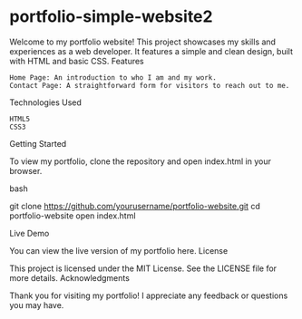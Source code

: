 # portfolio-simple-website2

Welcome to my portfolio website! This project showcases my skills and experiences as a web developer. It features a simple and clean design, built with HTML and basic CSS.
Features

    Home Page: An introduction to who I am and my work.
    Contact Page: A straightforward form for visitors to reach out to me.

Technologies Used

    HTML5
    CSS3

Getting Started

To view my portfolio, clone the repository and open index.html in your browser.

bash

git clone https://github.com/yourusername/portfolio-website.git
cd portfolio-website
open index.html

Live Demo

You can view the live version of my portfolio here.
License

This project is licensed under the MIT License. See the LICENSE file for more details.
Acknowledgments

Thank you for visiting my portfolio! I appreciate any feedback or questions you may have.

